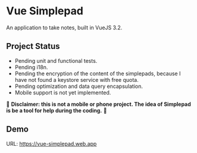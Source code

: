 # Vue Simplepad

An application to take notes, built in VueJS 3.2.

## Project Status

- Pending unit and functional tests.
- Pending i18n.
- Pending the encryption of the content of the simplepads, because I have not found a keystore service with free quota.
- Pending optimization and data query encapsulation.
- Mobile support is not yet implemented.

🚨 **Disclaimer: this is not a mobile or phone project. The idea of Simplepad is be a tool for help during the coding.** 🚨

## Demo

URL: https://vue-simplepad.web.app
